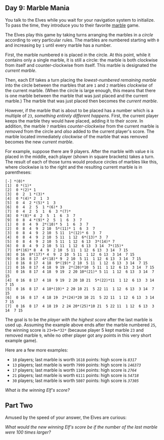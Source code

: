 Day 9: Marble Mania
-------------------

You talk to the Elves while you wait for your navigation system to initialize. To pass the time, they introduce you to their favorite [marble](https://en.wikipedia.org/wiki/Marble_(toy)) game.


The Elves play this game by taking turns arranging the marbles in a *circle* according to very particular rules. The marbles are numbered starting with `0` and increasing by `1` until every marble has a number.


First, the marble numbered `0` is placed in the circle. At this point, while it contains only a single marble, it is still a circle: the marble is both clockwise from itself and counter-clockwise from itself. This marble is designated the *current marble*.


Then, each Elf takes a turn placing the *lowest-numbered remaining marble* into the circle between the marbles that are `1` and `2` marbles *clockwise* of the current marble. (When the circle is large enough, this means that there is one marble between the marble that was just placed and the current marble.) The marble that was just placed then becomes the *current marble*.


However, if the marble that is about to be placed has a number which is a multiple of `23`, *something entirely different happens*. First, the current player keeps the marble they would have placed, adding it to their *score*. In addition, the marble `7` marbles *counter-clockwise* from the current marble is *removed* from the circle and *also* added to the current player's score. The marble located immediately *clockwise* of the marble that was removed becomes the new *current marble*.


For example, suppose there are 9 players. After the marble with value `0` is placed in the middle, each player (shown in square brackets) takes a turn. The result of each of those turns would produce circles of marbles like this, where clockwise is to the right and the resulting current marble is in parentheses:



```
[-] *(0)*
[1]  0 *(1)*
[2]  0 *(2)* 1 
[3]  0  2  1 *(3)*
[4]  0 *(4)* 2  1  3 
[5]  0  4  2 *(5)* 1  3 
[6]  0  4  2  5  1 *(6)* 3 
[7]  0  4  2  5  1  6  3 *(7)*
[8]  0 *(8)* 4  2  5  1  6  3  7 
[9]  0  8  4 *(9)* 2  5  1  6  3  7 
[1]  0  8  4  9  2*(10)* 5  1  6  3  7 
[2]  0  8  4  9  2 10  5*(11)* 1  6  3  7 
[3]  0  8  4  9  2 10  5 11  1*(12)* 6  3  7 
[4]  0  8  4  9  2 10  5 11  1 12  6*(13)* 3  7 
[5]  0  8  4  9  2 10  5 11  1 12  6 13  3*(14)* 7 
[6]  0  8  4  9  2 10  5 11  1 12  6 13  3 14  7*(15)*
[7]  0*(16)* 8  4  9  2 10  5 11  1 12  6 13  3 14  7 15 
[8]  0 16  8*(17)* 4  9  2 10  5 11  1 12  6 13  3 14  7 15 
[9]  0 16  8 17  4*(18)* 9  2 10  5 11  1 12  6 13  3 14  7 15 
[1]  0 16  8 17  4 18  9*(19)* 2 10  5 11  1 12  6 13  3 14  7 15 
[2]  0 16  8 17  4 18  9 19  2*(20)*10  5 11  1 12  6 13  3 14  7 15 
[3]  0 16  8 17  4 18  9 19  2 20 10*(21)* 5 11  1 12  6 13  3 14  7 15 
[4]  0 16  8 17  4 18  9 19  2 20 10 21  5*(22)*11  1 12  6 13  3 14  7 15 
[5]  0 16  8 17  4 18*(19)* 2 20 10 21  5 22 11  1 12  6 13  3 14  7 15 
[6]  0 16  8 17  4 18 19  2*(24)*20 10 21  5 22 11  1 12  6 13  3 14  7 15 
[7]  0 16  8 17  4 18 19  2 24 20*(25)*10 21  5 22 11  1 12  6 13  3 14  7 15

```

The goal is to be the *player with the highest score* after the last marble is used up. Assuming the example above ends after the marble numbered `25`, the winning score is `23+9=*32*` (because player 5 kept marble `23` and removed marble `9`, while no other player got any points in this very short example game).


Here are a few more examples:


* `10` players; last marble is worth `1618` points: high score is *`8317`*
* `13` players; last marble is worth `7999` points: high score is *`146373`*
* `17` players; last marble is worth `1104` points: high score is *`2764`*
* `21` players; last marble is worth `6111` points: high score is *`54718`*
* `30` players; last marble is worth `5807` points: high score is *`37305`*


*What is the winning Elf's score?*


Part Two
--------

Amused by the speed of your answer, the Elves are curious:


*What would the new winning Elf's score be if the number of the last marble were 100 times larger?*


